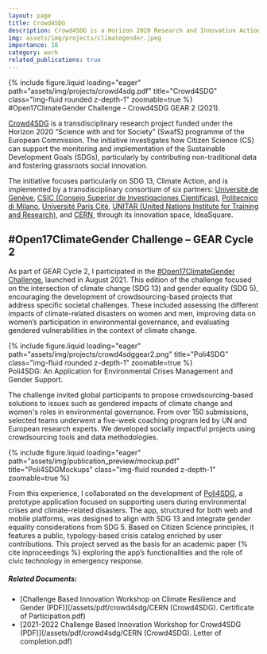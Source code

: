 ```yaml
---
layout: page
title: Crowd4SDG
description: Crowd4SDG is a Horizon 2020 Research and Innovation Action supported by the European Commission’s Science with and for Society (SwafS) programme and sponsored by CERN IdeaSquare with the partnership of key players in AI, Sustainability and Engineering.
img: assets/img/projects/climategender.jpeg
importance: 18
category: work
related_publications: true
---
```


<div class="row">
    <div class="col-sm mt-3 mt-md-0">
        {% include figure.liquid loading="eager" path="assets/img/projects/crowd4sdg.pdf" title="Crowd4SDG" class="img-fluid rounded z-depth-1" zoomable=true %}
    </div>
</div>
<div class="caption">
    #Open17ClimateGender Challenge - Crowd4SDG GEAR 2 (2021).
</div>

[Crowd4SDG](https://crowd4sdg.eu) is a transdisciplinary research project funded under the Horizon 2020 “Science with and for Society” (SwafS) programme of the European Commission. The initiative investigates how Citizen Science (CS) can support the monitoring and implementation of the Sustainable Development Goals (SDGs), particularly by contributing non-traditional data and fostering grassroots social innovation.

The initiative focuses particularly on SDG 13, Climate Action, and is implemented by a transdisciplinary consortium of six partners: [Université de Genève](https://www.unige.ch), [CSIC (Consejo Superior de Investigaciones Científicas)](https://www.csic.es/es), [Politecnico di Milano](https://www.polimi.it), [Université Paris Cité](https://u-paris.fr), [UNITAR (United Nations Institute for Training and Research)](https://unitar.org), and [CERN](https://ideasquare.cern), through its innovation space, IdeaSquare.

## #Open17ClimateGender Challenge – GEAR Cycle 2

As part of GEAR Cycle 2, I participated in the [#Open17ClimateGender Challenge](https://crowd4sdg.eu/take-part-climate-gender/), launched in August 2021. This edition of the challenge focused on the intersection of climate change (SDG 13) and gender equality (SDG 5), encouraging the development of crowdsourcing-based projects that address specific societal challenges. These included assessing the different impacts of climate-related disasters on women and men, improving data on women’s participation in environmental governance, and evaluating gendered vulnerabilities in the context of climate change.

<div class="row">
    <div class="col-sm mt-3 mt-md-0">
        {% include figure.liquid loading="eager" path="assets/img/projects/crowd4sdggear2.png" title="Poli4SDG" class="img-fluid rounded z-depth-1" zoomable=true %}
    </div>
</div>
<div class="caption">
    Poli4SDG: An Application for Environmental Crises Management and Gender Support.
</div>

The challenge invited global participants to propose crowdsourcing-based solutions to issues such as gendered impacts of climate change and women's roles in environmental governance. From over 150 submissions, selected teams underwent a five-week coaching program led by UN and European research experts. We developed socially impactful projects using crowdsourcing tools and data methodologies.

<div class="row">
    <div class="col-sm mt-3 mt-md-0">
        {% include figure.liquid loading="eager" path="assets/img/publication_preview/mockup.pdf" title="Poli4SDGMockups" class="img-fluid rounded z-depth-1" zoomable=true %}
    </div>
</div>

From this experience, I collaborated on the development of [Poli4SDG](https://crowd4sdg.eu/wp-content/uploads/2022/03/Onepager_Poli4SDG_2022.pdf), a prototype application focused on supporting users during environmental crises and climate-related disasters. The app, structured for both web and mobile platforms, was designed to align with SDG 13 and integrate gender equality considerations from SDG 5. Based on Citizen Science principles, it features a public, typology-based crisis catalog enriched by user contributions. This project served as the basis for an academic paper {% cite inproceedings %} exploring the app’s functionalities and the role of civic technology in emergency response.

##### Related Documents:
- [Challenge Based Innovation Workshop on Climate Resilience and Gender (PDF)](/assets/pdf/crowd4sdg/CERN (Crowd4SDG). Certificate of Participation.pdf)
- [2021-2022 Challenge Based Innovation Workshop for Crowd4SDG (PDF)](/assets/pdf/crowd4sdg/CERN (Crowd4SDG). Letter of completion.pdf)